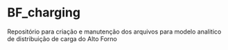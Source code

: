 # BF_charging
Repositório para criação e manutenção dos arquivos para modelo analitico de distribuição de carga do Alto Forno
